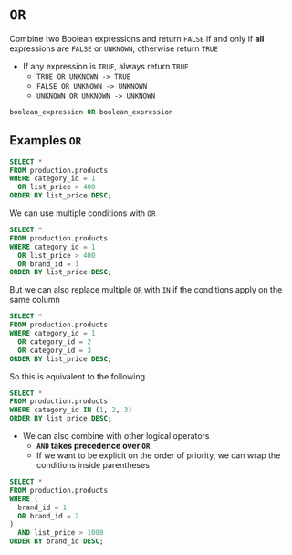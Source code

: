 # `OR`

Combine two Boolean expressions and return `FALSE` if and only if **all** expressions are `FALSE` or `UNKNOWN`, otherwise return `TRUE`

- If any expression is `TRUE`, always return `TRUE`
  - `TRUE OR UNKNOWN -> TRUE`
  - `FALSE OR UNKNOWN -> UNKNOWN`
  - `UNKNOWN OR UNKNOWN -> UNKNOWN`

```sql
boolean_expression OR boolean_expression
```

## Examples `OR`

```sql
SELECT *
FROM production.products
WHERE category_id = 1
  OR list_price > 400
ORDER BY list_price DESC;
```

We can use multiple conditions with `OR`

```sql
SELECT *
FROM production.products
WHERE category_id = 1
  OR list_price > 400
  OR brand_id = 1
ORDER BY list_price DESC;
```

But we can also replace multiple `OR` with `IN` if the conditions apply on the same column

```sql
SELECT *
FROM production.products
WHERE category_id = 1
  OR category_id = 2
  OR category_id = 3
ORDER BY list_price DESC;
```

So this is equivalent to the following

```sql
SELECT *
FROM production.products
WHERE category_id IN (1, 2, 3)
ORDER BY list_price DESC;
```

- We can also combine with other logical operators
  - **`AND` takes precedence over `OR`**
  - If we want to be explicit on the order of priority, we can wrap the conditions inside parentheses

```sql
SELECT *
FROM production.products
WHERE (
  brand_id = 1 
  OR brand_id = 2
)
  AND list_price > 1000
ORDER BY brand_id DESC;
```
